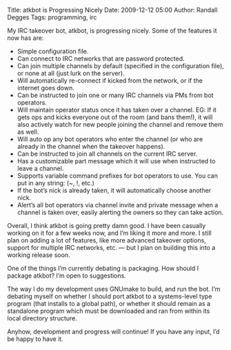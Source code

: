Title: atkbot is Progressing Nicely
Date: 2009-12-12 05:00
Author: Randall Degges
Tags: programming, irc


My IRC takeover bot, atkbot, is progressing nicely. Some of the features it now
has are:

-   Simple configuration file.
-   Can connect to IRC networks that are password protected.
-   Can join multiple channels by default (specified in the configuration file),
    or none at all (just lurk on the server).
-   Will automatically re-connect if kicked from the network, or if the internet
    goes down.
-   Can be instructed to join one or many IRC channels via PMs from bot
    operators.
-   Will maintain operator status once it has taken over a channel. EG: If it
    gets ops and kicks everyone out of the room (and bans them!), it will also
    actively watch for new people joining the channel and remove them as well.
-   Will auto op any bot operators who enter the channel (or who are already in
    the channel when the takeover happens).
-   Can be instructed to join all channels on the current IRC server.
-   Has a customizable part message which it will use when instructed to leave a
    channel.
-   Supports variable command prefixes for bot operators to use. You can put in
    any string: (~, !, etc.)
-   If the bot’s nick is already taken, it will automatically choose another
    nick.
-   Alert’s all bot operators via channel invite and private message when a
    channel is taken over, easily alerting the owners so they can take action.

Overall, I think atkbot is going pretty damn good. I have been casually working
on it for a few weeks now, and I’m liking it more and more. I still plan on
adding a lot of features, like more advanced takeover options, support for
multiple IRC networks, etc. — but I plan on building this into a working release
soon.

One of the things I’m currently debating is packaging. How should I package
atkbot? I’m open to suggestions.

The way I do my development uses GNUmake to build, and run the bot. I’m debating
myself on whether I should port atkbot to a systems-level type program (that
installs to a global path), or whether it should remain as a standalone program
which must be downloaded and ran from within its local directory structure.

Anyhow, development and progress will continue! If you have any input, I’d be
happy to have it.
